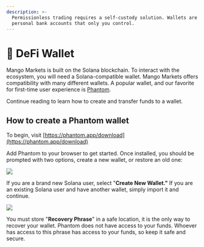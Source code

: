 ```yaml
---
description: >-
  Permissionless trading requires a self-custody solution. Wallets are like your
  personal bank accounts that only you control.
---
```


# 👛 DeFi Wallet

Mango Markets is built on the Solana blockchain. To interact with the ecosystem, you will need a Solana-compatible wallet. Mango Markets offers compatibility with many different wallets. A popular wallet, and our favorite for first-time user experience is [Phantom](https://phantom.app).

Continue reading to learn how to create and transfer funds to a wallet.

## **How to create a Phantom wallet**

To begin, visit [https://phantom.app/download](https://phantom.app/download)

Add Phantom to your browser to get started. Once installed, you should be prompted with two options, create a new wallet, or restore an old one:

![](../.gitbook/assets/phan.png)

If you are a brand new Solana user, select "**Create New Wallet."** If you are an existing Solana user and have another wallet, simply import it and continue.

![](../.gitbook/assets/phan2.png)

You must store "**Recovery Phrase**" in a safe location, it is the only way to recover your wallet. Phantom does not have access to your funds. Whoever has access to this phrase has access to your funds, so keep it safe and secure.
